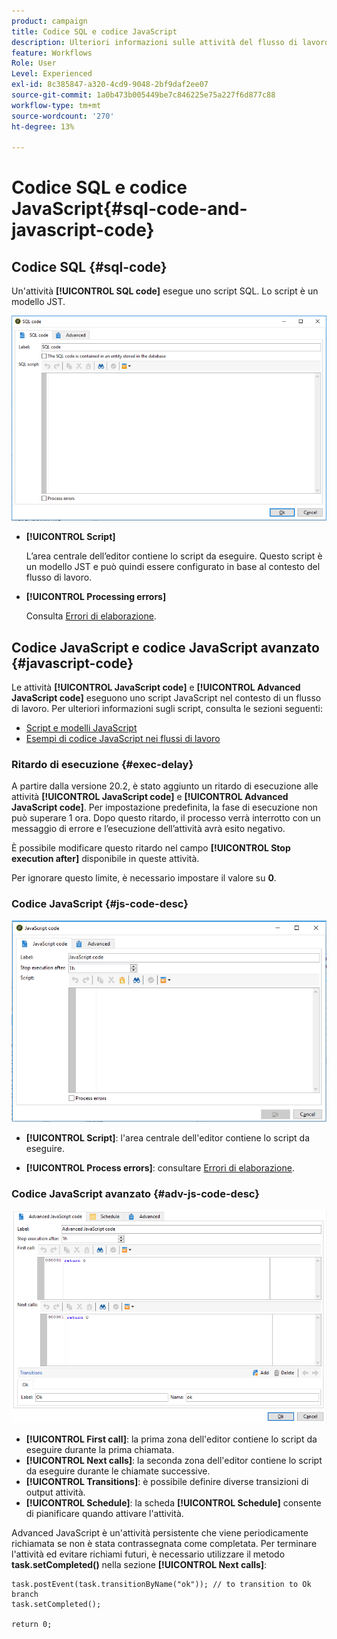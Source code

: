 ```yaml
---
product: campaign
title: Codice SQL e codice JavaScript
description: Ulteriori informazioni sulle attività del flusso di lavoro dei codici SQL e JavaScript
feature: Workflows
Role: User
Level: Experienced
exl-id: 8c385847-a320-4cd9-9048-2bf9daf2ee07
source-git-commit: 1a0b473b005449be7c846225e75a227f6d877c88
workflow-type: tm+mt
source-wordcount: '270'
ht-degree: 13%

---
```


# Codice SQL e codice JavaScript{#sql-code-and-javascript-code}



## Codice SQL {#sql-code}

Un&#39;attività **[!UICONTROL SQL code]** esegue uno script SQL. Lo script è un modello JST.

![](assets/sql_code.png)

* **[!UICONTROL Script]**

  L’area centrale dell’editor contiene lo script da eseguire. Questo script è un modello JST e può quindi essere configurato in base al contesto del flusso di lavoro.

* **[!UICONTROL Processing errors]**

  Consulta [Errori di elaborazione](monitor-workflow-execution.md#processing-errors).

## Codice JavaScript e codice JavaScript avanzato {#javascript-code}

Le attività **[!UICONTROL JavaScript code]** e **[!UICONTROL Advanced JavaScript code]** eseguono uno script JavaScript nel contesto di un flusso di lavoro. Per ulteriori informazioni sugli script, consulta le sezioni seguenti:

* [Script e modelli JavaScript](javascript-scripts-and-templates.md)
* [Esempi di codice JavaScript nei flussi di lavoro](javascript-in-workflows.md)

### Ritardo di esecuzione {#exec-delay}

A partire dalla versione 20.2, è stato aggiunto un ritardo di esecuzione alle attività **[!UICONTROL JavaScript code]** e **[!UICONTROL Advanced JavaScript code]**. Per impostazione predefinita, la fase di esecuzione non può superare 1 ora. Dopo questo ritardo, il processo verrà interrotto con un messaggio di errore e l’esecuzione dell’attività avrà esito negativo.

È possibile modificare questo ritardo nel campo **[!UICONTROL Stop execution after]** disponibile in queste attività.

Per ignorare questo limite, è necessario impostare il valore su **0**.

### Codice JavaScript {#js-code-desc}

![](assets/javascript_code.png)

* **[!UICONTROL Script]**: l&#39;area centrale dell&#39;editor contiene lo script da eseguire.

* **[!UICONTROL Process errors]**: consultare [Errori di elaborazione](monitor-workflow-execution.md#processing-errors).

### Codice JavaScript avanzato {#adv-js-code-desc}

![](assets/advanced_javascript_code.png)

* **[!UICONTROL First call]**: la prima zona dell&#39;editor contiene lo script da eseguire durante la prima chiamata.
* **[!UICONTROL Next calls]**: la seconda zona dell&#39;editor contiene lo script da eseguire durante le chiamate successive.
* **[!UICONTROL Transitions]**: è possibile definire diverse transizioni di output attività.
* **[!UICONTROL Schedule]**: la scheda **[!UICONTROL Schedule]** consente di pianificare quando attivare l&#39;attività.

Advanced JavaScript è un&#39;attività persistente che viene periodicamente richiamata se non è stata contrassegnata come completata. Per terminare l&#39;attività ed evitare richiami futuri, è necessario utilizzare il metodo **task.setCompleted()** nella sezione **[!UICONTROL Next calls]**:

```
task.postEvent(task.transitionByName("ok")); // to transition to Ok branch
task.setCompleted();

return 0;
```
